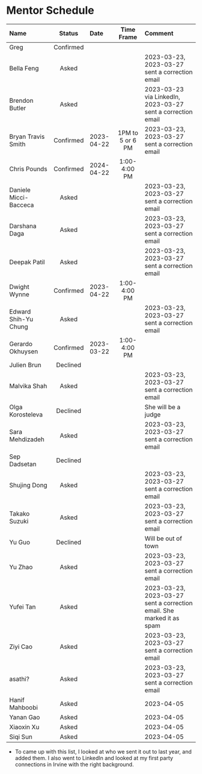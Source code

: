 # Mentor Schedule

|Name|Status|Date|Time Frame|Comment|
|:-  |:-:   |:-  |:-:       |:-|
|Greg|Confirmed| | ||
|Bella Feng|Asked| | |2023-03-23, 2023-03-27 sent a correction email|
|Brendon Butler|Asked| | |2023-03-23 via LinkedIn, 2023-03-27 sent a correction email|
|Bryan Travis Smith|Confirmed|2023-04-22|1PM to 5 or 6 PM |2023-03-23, 2023-03-27 sent a correction email|
|Chris Pounds|Confirmed|2024-04-22|1:00-4:00 PM| |
|Daniele Micci-Bacceca|Asked| | |2023-03-23, 2023-03-27 sent a correction email|
|Darshana Daga|Asked| | |2023-03-23, 2023-03-27 sent a correction email|
|Deepak Patil|Asked| | |2023-03-23, 2023-03-27 sent a correction email|
|Dwight Wynne|Confirmed|2023-04-22|1:00-4:00 PM| |
|Edward Shih-Yu Chung|Asked| | |2023-03-23, 2023-03-27 sent a correction email|
|Gerardo Okhuysen|Confirmed|2023-03-22|1:00-4:00 PM| |
|Julien Brun|Declined| | | |
|Malvika Shah|Asked| | |2023-03-23, 2023-03-27 sent a correction email|
|Olga Korosteleva|Declined| | |She will be a judge|
|Sara Mehdizadeh|Asked| | |2023-03-23, 2023-03-27 sent a correction email|
|Sep Dadsetan|Declined| | | |
|Shujing Dong|Asked| | |2023-03-23, 2023-03-27 sent a correction email|
|Takako Suzuki|Asked| | |2023-03-23, 2023-03-27 sent a correction email|
|Yu Guo|Declined| | |Will be out of town|
|Yu Zhao|Asked| | |2023-03-23, 2023-03-27 sent a correction email|
|Yufei Tan|Asked| | |2023-03-23, 2023-03-27 sent a correction email. She marked it as spam|
|Ziyi Cao|Asked| | |2023-03-23, 2023-03-27 sent a correction email|
|asathi?|Asked| | |2023-03-23, 2023-03-27 sent a correction email|
|Hanif Mahboobi|Asked| | |2023-04-05 |
|Yanan Gao|Asked| | | 2023-04-05|
|Xiaoxin Xu|Asked| | |2023-04-05|
|Siqi Sun|Asked| | |2023-04-05|


* To came up with this list, I looked at who we sent it out to last year, and added them.
  I also went to LinkedIn and looked at my first party connections in Irvine with the right
  background.

